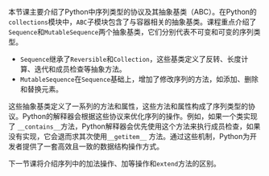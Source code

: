 本节课主要介绍了Python中序列类型的协议及其抽象基类（ABC）。在Python的`collections`模块中，`ABC`子模块包含了与容器相关的抽象基类。课程重点介绍了
`Sequence`和`MutableSequence`两个抽象基类，它们分别代表不可变和可变的序列类型。

- `Sequence`继承了`Reversible`和`Collection`，这些基类定义了反转、长度计算、迭代和成员检查等抽象方法。
- `MutableSequence`在`Sequence`基础上，增加了修改序列的方法，如添加、删除和替换元素。

这些抽象基类定义了一系列的方法和属性，这些方法和属性构成了序列类型的协议。Python的解释器会根据这些协议来优化序列的操作。例如，如果一个类实现了
`__contains__`方法，Python解释器会优先使用这个方法来执行成员检查，如果没有实现，它会退而求其次使用`__getitem__`
方法。通过这些机制，Python为开发者提供了一套高效且一致的数据结构操作方式。

下一节课将介绍序列中的加法操作、加等操作和`extend`方法的区别。